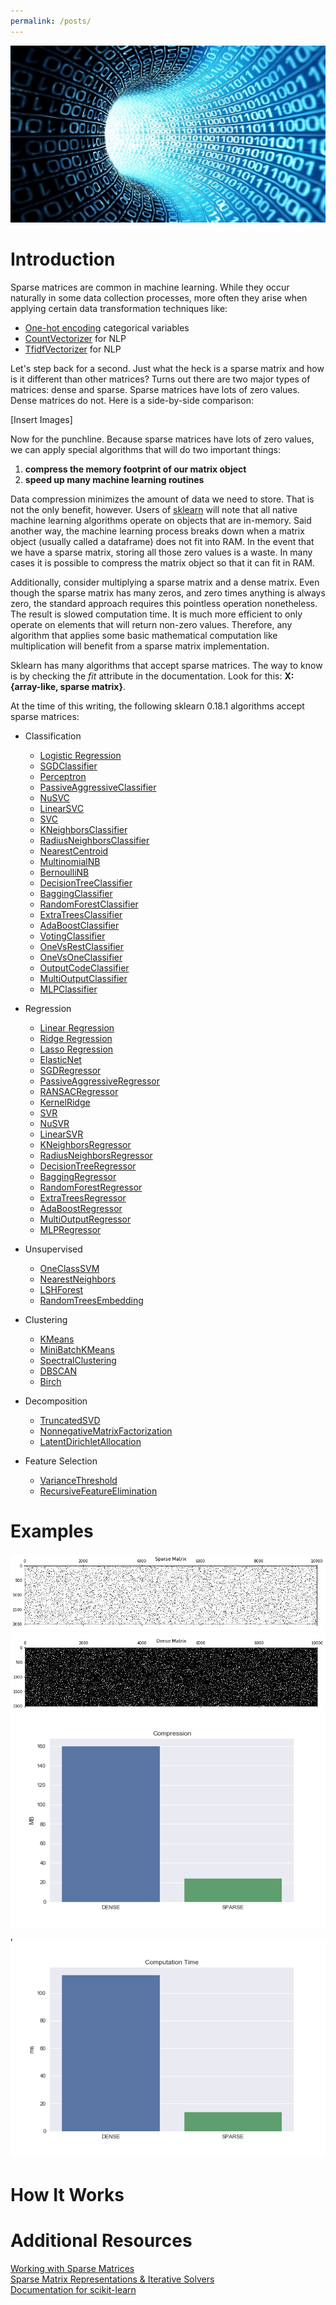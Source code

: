 ```yaml
---
permalink: /posts/
---
```


![Image of Binary](/assets/images/binary-number-tunnel.jpg?raw=true)

# Introduction
Sparse matrices are common in machine learning. While they occur naturally in some data collection processes, more often they arise when applying certain data transformation techniques like:

- [One-hot encoding](http://scikit-learn.org/stable/modules/generated/sklearn.preprocessing.OneHotEncoder.html) categorical variables
- [CountVectorizer](http://scikit-learn.org/stable/modules/generated/sklearn.feature_extraction.text.CountVectorizer.html) for NLP
- [TfidfVectorizer](http://scikit-learn.org/stable/modules/generated/sklearn.feature_extraction.text.TfidfVectorizer.html) for NLP

Let's step back for a second. Just what the heck is a sparse matrix and how is it different than other matrices? Turns out there are two major types of matrices: dense and sparse. Sparse matrices have lots of zero values. Dense matrices do not. Here is a side-by-side comparison:

[Insert Images]

Now for the punchline. Because sparse matrices have lots of zero values, we can apply special algorithms that will do two important things:

1. **compress the memory footprint of our matrix object**  
2. **speed up many machine learning routines**

Data compression minimizes the amount of data we need to store. That is not the only benefit, however. Users of [sklearn](http://scikit-learn.org/stable/index.html) will note that all native machine learning algorithms operate on objects that are in-memory. Said another way, the machine learning process breaks down when a matrix object (usually called a dataframe) does not fit into RAM. In the event that we have a sparse matrix, storing all those zero values is a waste. In many cases it is possible to compress the matrix object so that it can fit in RAM.

Additionally, consider multiplying a sparse matrix and a dense matrix. Even though the sparse matrix has many zeros, and zero times anything is always zero, the standard approach requires this pointless operation nonetheless. The result is slowed computation time. It is much more efficient to only operate on elements that will return non-zero values. Therefore, any algorithm that applies some basic mathematical computation like multiplication will benefit from a sparse matrix implementation.

Sklearn has many algorithms that accept sparse matrices. The way to know is by checking the *fit* attribute in the documentation. Look for this: **X: {array-like, sparse matrix}**. 

At the time of this writing, the following sklearn 0.18.1 algorithms accept sparse matrices:

- Classification
  - [Logistic Regression](http://scikit-learn.org/stable/modules/generated/sklearn.linear_model.LogisticRegression.html#sklearn.linear_model.LogisticRegression)
  - [SGDClassifier](http://scikit-learn.org/stable/modules/generated/sklearn.linear_model.SGDClassifier.html#sklearn.linear_model.SGDClassifier)
  - [Perceptron](http://scikit-learn.org/stable/modules/generated/sklearn.linear_model.Perceptron.html#sklearn.linear_model.Perceptron)
  - [PassiveAggressiveClassifier](http://scikit-learn.org/stable/modules/generated/sklearn.linear_model.PassiveAggressiveClassifier.html#sklearn.linear_model.PassiveAggressiveClassifier)
  - [NuSVC](http://scikit-learn.org/stable/modules/generated/sklearn.svm.NuSVC.html#sklearn.svm.NuSVC)
  - [LinearSVC](http://scikit-learn.org/stable/modules/generated/sklearn.svm.LinearSVC.html#sklearn.svm.LinearSVC)
  - [SVC](http://scikit-learn.org/stable/modules/generated/sklearn.svm.SVC.html#sklearn.svm.SVC)
  - [KNeighborsClassifier](http://scikit-learn.org/stable/modules/generated/sklearn.neighbors.KNeighborsClassifier.html#sklearn.neighbors.KNeighborsClassifier)
  - [RadiusNeighborsClassifier](http://scikit-learn.org/stable/modules/generated/sklearn.neighbors.RadiusNeighborsClassifier.html#sklearn.neighbors.RadiusNeighborsClassifier)
  - [NearestCentroid](http://scikit-learn.org/stable/modules/generated/sklearn.neighbors.NearestCentroid.html#sklearn.neighbors.NearestCentroid)
  - [MultinomialNB](http://scikit-learn.org/stable/modules/generated/sklearn.naive_bayes.MultinomialNB.html#sklearn.naive_bayes.MultinomialNB)
  - [BernoulliNB](http://scikit-learn.org/stable/modules/generated/sklearn.naive_bayes.BernoulliNB.html#sklearn.naive_bayes.BernoulliNB)
  - [DecisionTreeClassifier](http://scikit-learn.org/stable/modules/generated/sklearn.tree.DecisionTreeClassifier.html#sklearn.tree.DecisionTreeClassifier)
  - [BaggingClassifier](http://scikit-learn.org/stable/modules/generated/sklearn.ensemble.BaggingClassifier.html#sklearn.ensemble.BaggingClassifier)
  - [RandomForestClassifier](http://scikit-learn.org/stable/modules/generated/sklearn.ensemble.RandomForestClassifier.html#sklearn.ensemble.RandomForestClassifier)
  - [ExtraTreesClassifier](http://scikit-learn.org/stable/modules/generated/sklearn.ensemble.ExtraTreesClassifier.html#sklearn.ensemble.ExtraTreesClassifier)
  - [AdaBoostClassifier](http://scikit-learn.org/stable/modules/generated/sklearn.ensemble.AdaBoostClassifier.html#sklearn.ensemble.AdaBoostClassifier)
  - [VotingClassifier](http://scikit-learn.org/stable/modules/generated/sklearn.ensemble.VotingClassifier.html)
  - [OneVsRestClassifier](http://scikit-learn.org/stable/modules/generated/sklearn.multiclass.OneVsRestClassifier.html#sklearn.multiclass.OneVsRestClassifier)
  - [OneVsOneClassifier](http://scikit-learn.org/stable/modules/generated/sklearn.multiclass.OneVsOneClassifier.html#sklearn.multiclass.OneVsOneClassifier)
  - [OutputCodeClassifier](http://scikit-learn.org/stable/modules/generated/sklearn.multiclass.OutputCodeClassifier.html#sklearn.multiclass.OutputCodeClassifier)
  - [MultiOutputClassifier](http://scikit-learn.org/stable/modules/generated/sklearn.multioutput.MultiOutputClassifier.html)
  - [MLPClassifier](http://scikit-learn.org/stable/modules/generated/sklearn.neural_network.MLPClassifier.html#sklearn.neural_network.MLPClassifier)
  
- Regression
  - [Linear Regression](http://scikit-learn.org/stable/modules/generated/sklearn.linear_model.LinearRegression.html#sklearn.linear_model.LinearRegression)
  - [Ridge Regression](http://scikit-learn.org/stable/modules/generated/sklearn.linear_model.Ridge.html#sklearn.linear_model.Ridge)
  - [Lasso Regression](http://scikit-learn.org/stable/modules/generated/sklearn.linear_model.Lasso.html#sklearn.linear_model.Lasso)
  - [ElasticNet](http://scikit-learn.org/stable/modules/generated/sklearn.linear_model.ElasticNet.html#sklearn.linear_model.ElasticNet)
  - [SGDRegressor](http://scikit-learn.org/stable/modules/generated/sklearn.linear_model.SGDRegressor.html#sklearn.linear_model.SGDRegressor)
  - [PassiveAggressiveRegressor](http://scikit-learn.org/stable/modules/generated/sklearn.linear_model.PassiveAggressiveRegressor.html#sklearn.linear_model.PassiveAggressiveRegressor)
  - [RANSACRegressor](http://scikit-learn.org/stable/modules/generated/sklearn.linear_model.RANSACRegressor.html#sklearn.linear_model.RANSACRegressor)
  - [KernelRidge](http://scikit-learn.org/stable/modules/generated/sklearn.kernel_ridge.KernelRidge.html#sklearn.kernel_ridge.KernelRidge)
  - [SVR](http://scikit-learn.org/stable/modules/generated/sklearn.svm.SVR.html#sklearn.svm.SVR)
  - [NuSVR](http://scikit-learn.org/stable/modules/generated/sklearn.svm.NuSVR.html#sklearn.svm.NuSVR)
  - [LinearSVR](http://scikit-learn.org/stable/modules/generated/sklearn.svm.LinearSVR.html#sklearn.svm.LinearSVR)
  - [KNeighborsRegressor](http://scikit-learn.org/stable/modules/generated/sklearn.neighbors.KNeighborsRegressor.html#sklearn.neighbors.KNeighborsRegressor)
  - [RadiusNeighborsRegressor](http://scikit-learn.org/stable/modules/generated/sklearn.neighbors.RadiusNeighborsRegressor.html#sklearn.neighbors.RadiusNeighborsRegressor)
  - [DecisionTreeRegressor](http://scikit-learn.org/stable/modules/generated/sklearn.tree.DecisionTreeRegressor.html#sklearn.tree.DecisionTreeRegressor)
  - [BaggingRegressor](http://scikit-learn.org/stable/modules/generated/sklearn.ensemble.BaggingRegressor.html#sklearn.ensemble.BaggingRegressor)
  - [RandomForestRegressor](http://scikit-learn.org/stable/modules/generated/sklearn.ensemble.RandomForestRegressor.html#sklearn.ensemble.RandomForestRegressor)
  - [ExtraTreesRegressor](http://scikit-learn.org/stable/modules/generated/sklearn.ensemble.ExtraTreesRegressor.html#sklearn.ensemble.ExtraTreesRegressor)
  - [AdaBoostRegressor](http://scikit-learn.org/stable/modules/generated/sklearn.ensemble.AdaBoostRegressor.html#sklearn.ensemble.AdaBoostRegressor)
  - [MultiOutputRegressor](http://scikit-learn.org/stable/modules/generated/sklearn.multioutput.MultiOutputRegressor.html)
  - [MLPRegressor](http://scikit-learn.org/stable/modules/generated/sklearn.neural_network.MLPRegressor.html#sklearn.neural_network.MLPRegressor)
  
- Unsupervised
  - [OneClassSVM](http://scikit-learn.org/stable/modules/generated/sklearn.svm.OneClassSVM.html#sklearn.svm.OneClassSVM)
  - [NearestNeighbors](http://scikit-learn.org/stable/modules/generated/sklearn.neighbors.NearestNeighbors.html#sklearn.neighbors.NearestNeighbors)
  - [LSHForest](http://scikit-learn.org/stable/modules/generated/sklearn.neighbors.LSHForest.html#sklearn.neighbors.LSHForest)
  - [RandomTreesEmbedding](http://scikit-learn.org/stable/modules/generated/sklearn.ensemble.RandomTreesEmbedding.html#sklearn.ensemble.RandomTreesEmbedding)
  
- Clustering
  - [KMeans](http://scikit-learn.org/stable/modules/generated/sklearn.cluster.KMeans.html#sklearn.cluster.KMeans)
  - [MiniBatchKMeans](http://scikit-learn.org/stable/modules/generated/sklearn.cluster.MiniBatchKMeans.html#sklearn.cluster.MiniBatchKMeans)
  - [SpectralClustering](http://scikit-learn.org/stable/modules/generated/sklearn.cluster.SpectralClustering.html#sklearn.cluster.SpectralClustering)
  - [DBSCAN](http://scikit-learn.org/stable/modules/generated/sklearn.cluster.DBSCAN.html#sklearn.cluster.DBSCAN)
  - [Birch](http://scikit-learn.org/stable/modules/generated/sklearn.cluster.Birch.html#sklearn.cluster.Birch)
  
- Decomposition
  - [TruncatedSVD](http://scikit-learn.org/stable/modules/generated/sklearn.decomposition.TruncatedSVD.html#sklearn.decomposition.TruncatedSVD)
  - [NonnegativeMatrixFactorization](http://scikit-learn.org/stable/modules/generated/sklearn.decomposition.NMF.html#sklearn.decomposition.NMF)
  - [LatentDirichletAllocation](http://scikit-learn.org/stable/modules/generated/sklearn.decomposition.LatentDirichletAllocation.html#sklearn.decomposition.LatentDirichletAllocation)
  
- Feature Selection
    - [VarianceThreshold](http://scikit-learn.org/stable/modules/generated/sklearn.feature_selection.VarianceThreshold.html#sklearn.feature_selection.VarianceThreshold)
    - [RecursiveFeatureElimination](http://scikit-learn.org/stable/modules/generated/sklearn.feature_selection.RFE.html#sklearn.feature_selection.RFE)
  

# Examples
![Spy Sparse](/assets/images/sparse_matrix_spy_sparse.png?raw=true)
![Spy Dense](/assets/images/sparse_matrix_spy_dense.png?raw=true)
![Compression](/assets/images/sparse_matrix_compression.png?raw=true), ![Computation](/assets/images/sparse_matrix_compute_time.png?raw=true)


# How It Works

# Additional Resources
[Working with Sparse Matrices](http://www.mathcs.emory.edu/~cheung/Courses/561/Syllabus/3-C/sparse.html)  
[Sparse Matrix Representations & Iterative Solvers](http://www.bu.edu/pasi/files/2011/01/NathanBell1-10-1000.pdf)  
[Documentation for scikit-learn](http://scikit-learn.org/stable/index.html)

